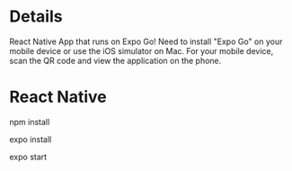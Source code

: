 # Details

React Native App that runs on Expo Go!
Need to install "Expo Go" on your mobile device or use the iOS simulator on Mac. For your mobile device, scan the QR code and view the application on the phone.

# React Native

npm install

expo install

expo start
